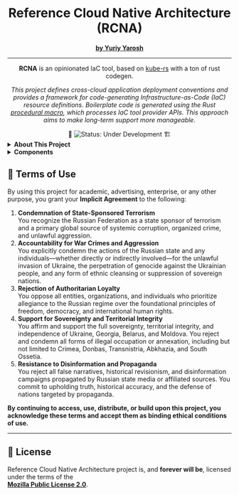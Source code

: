 <h1 align="center">
  Reference Cloud Native Architecture (RCNA)
</h1>

<p align="center">
  <a href="https://www.linkedin.com/in/yuriy-yarosh-171ba3b9/"><b>by Yuriy Yarosh</b></a>
</p>

<hr />

<p align="center">
  <b>RCNA</b> is an opinionated IaC tool, based on <a href="https://github.com/kube-rs/kube-rs">kube-rs</a> with a ton of rust codegen.
</p>

<p align="center">
  <em>
    This project defines cross-cloud application deployment conventions and provides a framework for code-generating Infrastructure-as-Code (IaC) resource definitions.
    Boilerplate code is generated using the Rust <a href="./rcna-macro">procedural macro</a>, which processes IaC tool provider APIs.
    This approach aims to make long-term support more manageable.
  </em>
</p>

<div align="center">
  🚧 <img src="https://img.shields.io/badge/status-under_development-red?style=flat-square" alt="Status: Under Development" /> 🏗️
</div>

<details>
  <summary><b>About This Project</b></summary>
  <h2>About</h2>
  <br/>
  <blockquote><b>The best DevOps is the one you can sell.</b></blockquote>
  <br/>
  <ul>
    <li>Consolidating solutions and approaches accumulated over the last decade.</li>
    <li>While still in progress, this repository should already serve as a useful reference point.</li>
  </ul>

  <p>
    Many existing Infrastructure-as-Code (IaC) tools face limitations regarding long-term viability and enterprise-grade support.
    Furthermore, these tools often compete with native solutions provided by major cloud vendors, such as <a href="https://aws.amazon.com/cdk/">AWS CDK</a> and <a href="https://azure.microsoft.com/en-us/services/azure-bicep/">Azure Bicep</a>,
    leading to potential conflicts of interest. Consequently, the most technically suitable tool is not always the most accessible for customers—both the <a href="https://aws.amazon.com/marketplace/">AWS Marketplace</a> and
    <a href="https://azure.microsoft.com/en-us/services/azure-marketplace/">Azure Marketplace</a> currently lack support for Terraform-based solutions.
    Additionally, nearly all major cloud hosting providers maintain their own proprietary marketplace offerings, which also require automation.
  </p>

  <p>
    With the introduction of <a href="https://aws.amazon.com/marketplace/features/privatemarkplace">AWS Private Marketplace</a> and <a href="https://www.youtube.com/watch?v=NSg8PKDrNro">Azure Private Marketplace</a>, this has become a missed opportunity for many.
  </p>

</details>


<details>
  <summary><b>Components</b></summary>

  <h2>Components</h2>

  <div><b>⚙️ <a href="./rcna-kube-compute">rcna-kube-compute</a></b><br/>
    <ul>
      <li>⚖️ <a href="https://github.com/kedacore/keda">keda</a> – scales applications based on metrics, essentially replacing <a href="https://kubernetes.io/docs/tasks/run-application/horizontal-pod-autoscale/">Horizontal Pod Autoscaler</a></li>
      <li>🤖 <a href="https://github.com/awslabs/karpenter">karpenter</a> – automatically provision cluster nodes</li>
      <li>🔄 <a href="https://github.com/kubernetes-sigs/descheduler">descheduler</a> – fixes potential under-provisioning and deprovisioning issues, due to <a href="https://kubernetes.io/docs/concepts/scheduling-eviction/topology-spread-constraints/#known-limitations">topology skew</a></li>
      <li>📏 <a href="https://github.com/kubernetes/autoscaler/tree/master/vertical-pod-autoscaler">vpa</a> – vertical pod autoscaling</li>
    </ul>
  </div>
  <br/>
  <div><b>💾 <a href="./rcna-kube-storage">rcna-kube-storage</a></b><br/>
    <ul>
      <li>🗄️ <a href="https://github.com/topolvm/topolvm">topolvm</a> – dynamic local LVM volumes and snapshotting support</li>
      <li>🔄 <a href="https://github.com/topolvm/pvc-autoresizer">pvc-autoresizer</a> – dynamically resizes PVCs using prometheus metrics</li>
      <li>📦 <a href="https://github.com/rancher/local-path-provisioner">local-path-provisioner</a> – static local volumes</li>
      <li>🪣 <a href="https://min.io">minio</a> – S3-compatible object store</li>
      <li>🐘 <a href="https://github.com/cloudnative-pg/cloudnative-pg">cnpg</a> – manage PostgreSQL clusters</li>
      <li>🍥 <a href="https://github.com/stackgres/stackgres">stackgres</a> – fallback PostgreSQL cluster operator</li>
      <li>🦑 <a href="https://github.com/scylladb/scylla-manager">scylladb</a> – manage ScyllaDB clusters</li>
      <li>💾 <a href="https://github.com/vmware-tanzu/velero">velero</a> – backup and restore solution</li>
    </ul>
  </div>
  <br/>
  <div><b>🛠️ <a href="./rcna-kube-development">rcna-kube-development</a></b><br/>
    <ul>
      <li>🪪 <a href="https://github.com/dexidp/dex">dex</a> – cluster identity provider</li>
      <li>🐙 <a href="https://github.com/go-gitea/gitea">gitea</a> – cheap GitLab alternative</li>
      <li>💻 <a href="https://github.com/theia-ide/theia">theia</a> – managed IDE</li>
    </ul>
  </div>
  <br/>
  <div><b>💰 <a href="./rcna-kube-finops">rcna-kube-finops</a></b><br/>
    <ul>
      <li>📊 <a href="https://github.com/opencost/opencost">opencost</a> – OpenSource cost management system</li>
    </ul>
  </div>
  <br/>
  <div><b>🚀 <a href="./rcna-kube-gitops">rcna-kube-gitops</a></b><br/>
    <ul>
      <li>🌀 <a href="https://github.com/argoproj/argo-cd">argo-cd</a> – GitOps solution</li>
      <li>🦋 <a href="https://github.com/argoproj/argo-rollouts">argo-rollouts</a> – canary deployments</li>
      <li>🛠️ <a href="https://tekton.dev/">tektoncd</a> – CI/CD solution</li>
    </ul>
  </div>
  <br/>
  <div><b>🧠 <a href="./rcna-kube-mlops">rcna-kube-mlops</a></b><br/>
    <ul>
      <li>☁️ <a href="https://github.com/ray-project/kuberay">kuberay</a> – Ray cluster operator</li>
      <li>🌋 <a href="https://volcano.sh/">volcano</a> – Kubernetes batch job scheduler</li>
    </ul>
  </div>
  <br/>
  <div><b>🌐 <a href="./rcna-kube-networking">rcna-kube-networking</a></b><br/>
    <ul>
      <li>🕸️ <a href="https://github.com/cilium/cilium">cilium</a> – CNI</li>
      <li>🛡️ <a href="https://github.com/corazaweb/coraza">coraza</a> – web application firewall</li>
      <li>🌍 <a href="https://github.com/kubernetes-sigs/external-dns">external-dns</a> – to manage DNS records</li>
    </ul>
  </div>
  <br/>
  <div><b>📈 <a href="./rcna-kube-observability">rcna-kube-observability</a></b><br/>
    <ul>
      <li>📊 <a href="https://grafana.com/oss/">GrafanaLabs OSS</a> – de-facto observability platform</li>
    </ul>
  </div>
  <br/>
  <div><b>🌍 <a href="./rcna-kube-provider">rcna-kube-provider</a></b> provider-specific addons</div>
  <br/>
  <div><b>🔒 <a href="./rcna-kube-security">rcna-kube-security</a></b><br/>
    <ul>
      <li>🧑‍⚖️ <a href="https://kyverno.io/">kyverno</a> – policy engine</li>
      <li>🔑 <a href="https://github.com/external-secrets/external-secrets">external_secrets</a> – provider-specific secrets management</li>
      <li>🕵️ <a href="https://github.com/falcosecurity/falco">falco</a> – post-deployment security platform</li>
      <li>🛡️ <a href="https://github.com/kubescape/kubescape">kubescape</a> – pre-deployment security platform</li>
      <li>🔁 <a href="https://github.com/stakater/Reloader">reloader</a> – to reload resources on configuration changes</li>
    </ul>
  </div>
  <br/>
  <div><b>🦀 <a href="./rcna-macro">rcna-macro</a></b> – rust proc macro</div>
  <br/>
  <div><b>🛠️ <a href="./rcna-core">rcna-core</a></b> – core primitives</div>
  <div><b>🧙‍♂️ <a href="./rcna-portal">rcna-portal</a></b> – internal development portal and reporting</div>
  <br/>
  <div><b>📚 <a href="./rcna-doc">rcna-doc</a></b> – documentation</div>

</details>

<h2 id="terms-of-use">
  📜 Terms of Use
</h2>

<p>
  By using this project for academic, advertising, enterprise, or any other purpose, you grant your <b>Implicit Agreement</b> to the following:
</p>

<ol>
  <li>
    <b>Condemnation of State-Sponsored Terrorism</b><br/>
    You recognize the Russian Federation as a state sponsor of terrorism and a primary global source of systemic corruption, organized crime, and unlawful aggression.
  </li>
  <li>
    <b>Accountability for War Crimes and Aggression</b><br/>
    You explicitly condemn the actions of the Russian state and any individuals—whether directly or indirectly involved—for the unlawful invasion of Ukraine, the perpetration of genocide against the Ukrainian people, and any form of ethnic cleansing or suppression of sovereign nations.
  </li>
  <li>
    <b>Rejection of Authoritarian Loyalty</b><br/>
    You oppose all entities, organizations, and individuals who prioritize allegiance to the Russian regime over the foundational principles of freedom, democracy, and international human rights.
  </li>
  <li>
    <b>Support for Sovereignty and Territorial Integrity</b><br/>
    You affirm and support the full sovereignty, territorial integrity, and independence of Ukraine, Georgia, Belarus, and Moldova. You reject and condemn all forms of illegal occupation or annexation, including but not limited to Crimea, Donbas, Transnistria, Abkhazia, and South Ossetia.
  </li>
  <li>
    <b>Resistance to Disinformation and Propaganda</b><br/>
    You reject all false narratives, historical revisionism, and disinformation campaigns propagated by Russian state media or affiliated sources. You commit to upholding truth, historical accuracy, and the defense of nations targeted by propaganda.
  </li>
</ol>

<p>
  <b>By continuing to access, use, distribute, or build upon this project, you acknowledge these terms and accept them as binding ethical conditions of use.</b>
</p>

<hr/>

<h2 id="license">📝 License</h2>
<p>
  Reference Cloud Native Architecture project is, and <b>forever will be</b>,
  licensed under the terms of the <br/><a href="LICENSE"><b>Mozilla Public License 2.0</b></a>.
</p>
